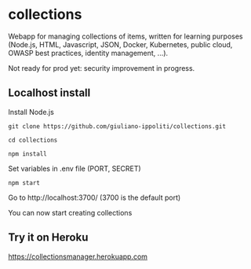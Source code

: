 # collections
Webapp for managing collections of items, written for learning purposes (Node.js, HTML, Javascript, JSON, Docker, Kubernetes, public cloud, OWASP best practices, identity management, ...).

Not ready for prod yet: security improvement in progress.

## Localhost install

Install Node.js

`git clone https://github.com/giuliano-ippoliti/collections.git`

`cd collections`

`npm install`

Set variables in .env file (PORT, SECRET) 

`npm start`

Go to http://localhost:3700/ (3700 is the default port)

You can now start creating collections

## Try it on Heroku

https://collectionsmanager.herokuapp.com

